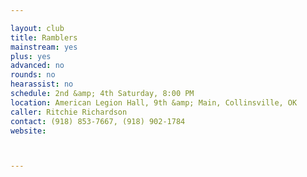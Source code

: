 ```yaml
---

layout: club
title: Ramblers
mainstream: yes
plus: yes
advanced: no
rounds: no
hearassist: no
schedule: 2nd &amp; 4th Saturday, 8:00 PM
location: American Legion Hall, 9th &amp; Main, Collinsville, OK
caller: Ritchie Richardson
contact: (918) 853-7667, (918) 902-1784
website: 



---
```



